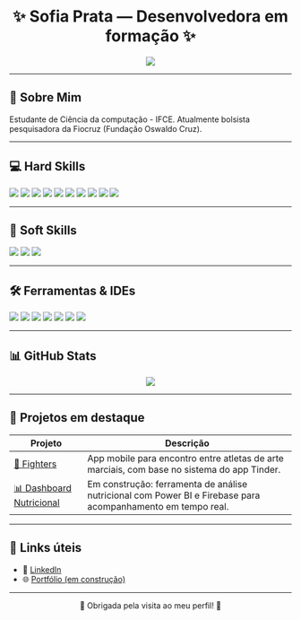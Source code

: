 <h1 align="center">✨ Sofia Prata — Desenvolvedora em formação ✨</h1>
<p align="center">
  <img src="https://img.shields.io/badge/%20Analista de dados | %20Banco de dados | %20Backend-FBAED2?style=for-the-badge&logo=heart&logoColor=white" />
</p>

---

## 🌸 Sobre Mim

Estudante de Ciência da computação - IFCE. Atualmente bolsista pesquisadora da Fiocruz (Fundação Oswaldo Cruz).

---

## 💻 Hard Skills

<p>
  <img src="https://img.shields.io/badge/Java-F8C8DC?style=for-the-badge&logo=openjdk&logoColor=white" />
  <img src="https://img.shields.io/badge/SpringBoot-F4A7B9?style=for-the-badge&logo=springboot&logoColor=white" />
  <img src="https://img.shields.io/badge/API_REST-F6C5DA?style=for-the-badge&logo=api&logoColor=white" />
  <img src="https://img.shields.io/badge/Firebase-FEC8D8?style=for-the-badge&logo=firebase&logoColor=black" />
  <img src="https://img.shields.io/badge/Flutter-FDC5F5?style=for-the-badge&logo=flutter&logoColor=white" />
  <img src="https://img.shields.io/badge/Python-EAC7D7?style=for-the-badge&logo=python&logoColor=white" />
  <img src="https://img.shields.io/badge/C++-D8BFD8?style=for-the-badge&logo=c%2B%2B&logoColor=white" />
  <img src="https://img.shields.io/badge/SQL-F4A7B9?style=for-the-badge&logo=sqlite&logoColor=white" />
  <img src="https://img.shields.io/badge/Git-FDC5F5?style=for-the-badge&logo=git&logoColor=white" />
  <img src="https://img.shields.io/badge/GitHub-EAC7D7?style=for-the-badge&logo=github&logoColor=white" />
</p>

---

## 💬 Soft Skills

<p>
  <img src="https://img.shields.io/badge/Comunicação-FADCEB?style=for-the-badge" />
  <img src="https://img.shields.io/badge/Organização-FBAED2?style=for-the-badge" />
  <img src="https://img.shields.io/badge/Cooperação-E7BFC9?style=for-the-badge" />
</p>

---

## 🛠️ Ferramentas & IDEs

<p>
  <img src="https://img.shields.io/badge/VSCode-FADCEB?style=for-the-badge&logo=visual-studio-code&logoColor=white" />
  <img src="https://img.shields.io/badge/PyCharm-EAC7D7?style=for-the-badge&logo=pycharm&logoColor=white" />
  <img src="https://img.shields.io/badge/IntelliJ-IDEA-F4A7B9?style=for-the-badge&logo=intellij-idea&logoColor=white" />
  <img src="https://img.shields.io/badge/Eclipse-IDE-F6C5DA?style=for-the-badge&logo=eclipse-ide&logoColor=white" />
  <img src="https://img.shields.io/badge/SQLite-FDC5F5?style=for-the-badge&logo=sqlite&logoColor=white" />
  <img src="https://img.shields.io/badge/PowerBI-FEC8D8?style=for-the-badge&logo=powerbi&logoColor=white" />
  <img src="https://img.shields.io/badge/Excel-F8C8DC?style=for-the-badge&logo=microsoft-excel&logoColor=white" />
</p>

---

## 📊 GitHub Stats

<p align="center">
  <img src="https://github-readme-stats.vercel.app/api?username=SofiaPrata&theme=transparent&bg_color=FEC8D8&border_color=E7BFC9&show_icons=true&icon_color=E75480&title_color=E75480&text_color=592941&hide_title=true&hide=stars" />
</p>

---

## 🧠 Projetos em destaque

| Projeto | Descrição |
|--------|-----------|
| [📱 Fighters](https://github.com/sofiaprata/backend-fighters) | App mobile para encontro entre atletas de arte marciais, com base no sistema do app Tinder. |
| [📊 Dashboard Nutricional](#) | Em construção: ferramenta de análise nutricional com Power BI e Firebase para acompanhamento em tempo real. |

---

## 📎 Links úteis

- 💼 [LinkedIn](https://www.linkedin.com/in/sofia-freitas-batista-prata-a1a9872b2)
- 🌐 [Portfólio (em construção)](https://github.com/SofiaPrata)

---

<p align="center">🌷 Obrigada pela visita ao meu perfil! 🌷</p>

